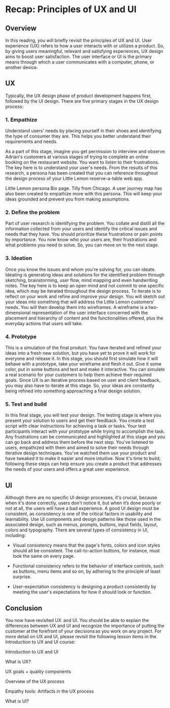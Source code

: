 # Recap: Principles of UX and UI

## Overview
In this reading, you will briefly revisit the principles of UX and UI. User experience (UX) refers to how a user interacts with or utilizes a product. So, by giving users meaningful, relevant and satisfying experiences, UX design aims to boost user satisfaction. The user interface or UI is the primary means through which a user communicates with a computer, phone, or another device.

## UX
Typically, the UX design phase of product development happens first, followed by the UI design. There are five primary stages in the UX design process: 

### 1. Empathize
Understand users' needs by placing yourself in their shoes and identifying the type of consumer they are. This helps you better understand their requirements and needs. 

As a part of this stage, imagine you get permission to interview and observe Adrian's customers at various stages of trying to complete an online booking on the restaurant website. You want to listen to their frustrations.  The key here is to understand your user's needs. From the results of this research, a persona has been created that you can reference throughout the design process of your Little Lemon reserve-a-table web app. 

Little Lemon persona Bio page. Tilly from Chicago.
A user journey map has also been created to empathize more with this persona. This will keep your ideas grounded and prevent you from making assumptions.


### 2. Define the problem
Part of user research is identifying the problem. You collate and distill all the information collected from your users and identify the critical issues and needs that they have.   You should prioritize these frustrations or pain points by importance. You now know who your users are, their frustrations and what problems you need to solve. So, you can move on to the next stage.

### 3. Ideation 
Once you know the issues and whom you're solving for, you can ideate. Ideating is generating ideas and solutions for the identified problem through sketching, brainstorming, user flow, mind mapping and even handwriting notes. The key here is to keep an open mind and not commit to one specific idea, which may be iterated throughout the design process. To iterate is to reflect on your work and refine and improve your design.  You will sketch out your ideas into something that will address the Little Lemon customers’ needs. You will then develop them into wireframes.  A wireframe is a two-dimensional representation of the user interface concerned with the placement and hierarchy of content and the functionalities offered, plus the everyday actions that users will take.

### 4. Prototype 
This is a simulation of the final product. You have iterated and refined your ideas into a fresh new solution, but you have yet to prove it will work for everyone and release it.  In this stage, you should first simulate how it will behave with a prototype, take your wireframe and flesh it out. Give it some color, put in some buttons and text and make it interactive.  You can simulate a real scenario for your customers to help them achieve their required goals. Since UX is an iterative process based on user and client feedback, you may also have to iterate at this stage. So, your ideas are constantly being refined into something approaching a final design solution.

### 5. Test and build 
In this final stage, you will test your design. The testing stage is where you present your solution to users and get their feedback. You create a test script with clear instructions for achieving a task or tasks. Your test participants interact with your prototype while trying to accomplish the task. Any frustrations can be communicated and highlighted at this stage and you can go back and address them before the next step.  You’ve listened to users, empathized with them and aimed to solve their needs through iterative design techniques. You've watched them use your product and have tweaked it to make it easier and more intuitive.  Now it's time to build; following these steps can help ensure you create a product that addresses the needs of your users and offers a great user experience.

## UI
Although there are no specific UI design processes, it's crucial, because when it's done correctly, users don't notice it, but when it’s done poorly or not at all, the users will have a bad experience.  A good UI design must be consistent, as consistency is one of the critical factors in usability and learnability. Use UI components and design patterns like those used in the associated design, such as menus, prompts, buttons, input fields, layout, colors and typography. There are several types of consistency in UI, including:

- Visual consistency means that the page's fonts, colors and icon styles should all be consistent. The call-to-action buttons, for instance, must look the same on every page. 

- Functional consistency refers to the behavior of interface controls, such as buttons, menu items and so on, by adhering to the principle of least surprise.

- User-expectation consistency is designing a product consistently by meeting the user's expectations for how it should look or function.

## Conclusion
You now have revisited UX  and UI. You should be able to explain the differences between UX and UI and recognize the importance of putting the customer at the forefront of your decisions as you work on any project. For more detail on UX and UI, please revisit the following lesson items in the Introduction to UX and UI course:

Introduction to UX and UI

What is UX?

UX goals + quality components

Overview of the UX process

Empathy tools: Artifacts in the UX process

What is UI?